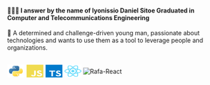 #### 🧑🏽‍💻 I answer by the name of Iyonissio Daniel Sitoe Graduated in Computer and Telecommunications Engineering

💬 A determined and challenge-driven young man, passionate about technologies and wants to use them as a tool to leverage people and organizations.

 <div style="display: inline_block"><br>
  <img align="center" alt="Rafa-Python" height="30" width="40" src="https://raw.githubusercontent.com/devicons/devicon/master/icons/python/python-original.svg">
  <img align="center" alt="Rafa-Js" height="30" width="40" src="https://raw.githubusercontent.com/devicons/devicon/master/icons/javascript/javascript-plain.svg">
  <img align="center" alt="Rafa-Ts" height="30" width="40" src="https://raw.githubusercontent.com/devicons/devicon/master/icons/typescript/typescript-plain.svg">
  <img align="center" alt="Rafa-React" height="30" width="40" src="https://raw.githubusercontent.com/devicons/devicon/master/icons/react/react-original.svg">
 <img align="center" alt="Rafa-React" height="100" width="70" src="https://user-images.githubusercontent.com/57901563/169514847-c70f9dee-cacb-4caf-820d-1ed486282fee.svg">
</div>

